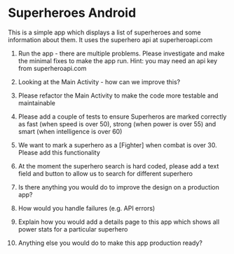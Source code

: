 # Superheroes Android

This is a simple app which displays a list of superheroes and some information about them. It uses the superhero api at superheroapi.com

1. Run the app - there are multiple problems. Please investigate and make the minimal fixes to make the app run. Hint: you may need an api key from superheroapi.com

2. Looking at the Main Activity - how can we improve this?

3. Please refactor the Main Activity to make the code more testable and maintainable

4. Please add a couple of tests to ensure Superheros are marked correctly as fast (when speed is over 50), strong (when power is over 55) and smart (when intelligence is over 60)

5. We want to mark a superhero as a [Fighter] when combat is over 30. Please add this functionality 

6. At the moment the superhero search is hard coded, please add a text field and button to allow us to search for different superhero 

7. Is there anything you would do to improve the design on a production app?

8. How would you handle failures (e.g. API errors)

9. Explain how you would add a details page to this app which shows all power stats for a particular superhero

10. Anything else you would do to make this app production ready?
